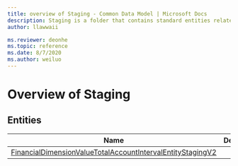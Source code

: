 ```yaml
---
title: overview of Staging - Common Data Model | Microsoft Docs
description: Staging is a folder that contains standard entities related to the Common Data Model.
author: llawwaii

ms.reviewer: deonhe
ms.topic: reference
ms.date: 8/7/2020
ms.author: weiluo
---
```


# Overview of Staging


## Entities

|Name|Description|
|---|---|
|[FinancialDimensionValueTotalAccountIntervalEntityStagingV2](FinancialDimensionValueTotalAccountIntervalEntityStagingV2.md)||
